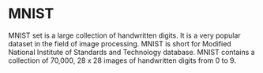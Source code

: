 # MNIST
MNIST set is a large collection of handwritten digits. It is a very popular dataset in the field of image processing.   MNIST is short for Modified National Institute of Standards and Technology database.  MNIST contains a collection of 70,000, 28 x 28 images of handwritten digits from 0 to 9.
